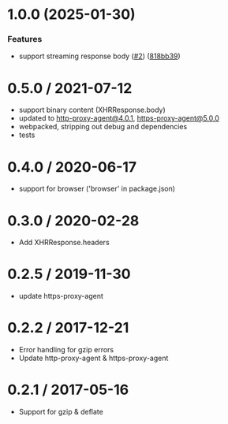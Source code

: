 # 1.0.0 (2025-01-30)


### Features

* support streaming response body ([#2](https://github.com/dankeboy36/request-light-stream/issues/2)) ([818bb39](https://github.com/dankeboy36/request-light-stream/commit/818bb39f554ac5d5c1c6fc2e963ce1d976d1fdec))

0.5.0 / 2021-07-12
==================
* support binary content (XHRResponse.body)
* updated to http-proxy-agent@4.0.1, https-proxy-agent@5.0.0
* webpacked, stripping out debug and dependencies
* tests

0.4.0 / 2020-06-17
==================
* support for browser ('browser' in package.json)

0.3.0 / 2020-02-28
==================
* Add XHRResponse.headers

0.2.5 / 2019-11-30
==================
* update https-proxy-agent

0.2.2 / 2017-12-21
==================
  * Error handling for gzip errors
  * Update http-proxy-agent & https-proxy-agent

0.2.1 / 2017-05-16
==================
  * Support for gzip & deflate
